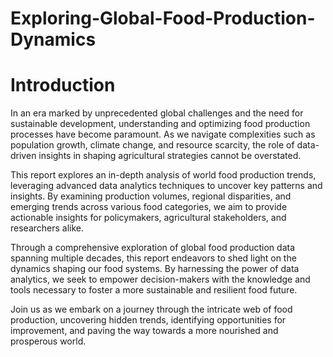# Exploring-Global-Food-Production-Dynamics

# Introduction

In an era marked by unprecedented global challenges and the need for sustainable development, understanding and optimizing food production processes have become paramount. As we navigate complexities such as population growth, climate change, and resource scarcity, the role of data-driven insights in shaping agricultural strategies cannot be overstated.

This report explores an in-depth analysis of world food production trends, leveraging advanced data analytics techniques to uncover key patterns and insights. By examining production volumes, regional disparities, and emerging trends across various food categories, we aim to provide actionable insights for policymakers, agricultural stakeholders, and researchers alike.

Through a comprehensive exploration of global food production data spanning multiple decades, this report endeavors to shed light on the dynamics shaping our food systems. By harnessing the power of data analytics, we seek to empower decision-makers with the knowledge and tools necessary to foster a more sustainable and resilient food future.

Join us as we embark on a journey through the intricate web of food production, uncovering hidden trends, identifying opportunities for improvement, and paving the way towards a more nourished and prosperous world.